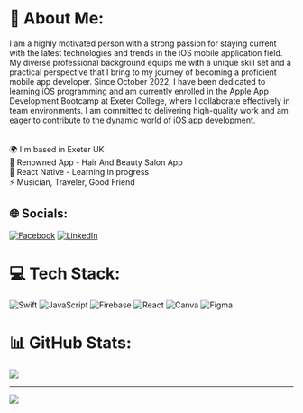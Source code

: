 # 💫 About Me:
I am a highly motivated person with a strong passion for staying current with the latest technologies and trends in the iOS mobile application field. My diverse professional background equips me with a unique skill set and a practical perspective that I bring to my journey of becoming a proficient mobile app developer. Since October 2022, I have been dedicated to learning iOS programming and am currently enrolled in the Apple App Development Bootcamp at Exeter College, where I collaborate effectively in team environments. I am committed to delivering high-quality work and am eager to contribute to the dynamic world of iOS app development.<br><br><br>🌍  I'm based in Exeter UK<br>🔭 Renowned App - Hair And Beauty Salon App<br>🌱 React Native - Learning in progress<br>⚡ Musician, Traveler, Good Friend


## 🌐 Socials:
[![Facebook](https://img.shields.io/badge/Facebook-%231877F2.svg?logo=Facebook&logoColor=white)](https://facebook.com/jarek.kaminski.73) [![LinkedIn](https://img.shields.io/badge/LinkedIn-%230077B5.svg?logo=linkedin&logoColor=white)](https://linkedin.com/in/kaminskijaroslaw) 

# 💻 Tech Stack:
![Swift](https://img.shields.io/badge/swift-F54A2A?style=for-the-badge&logo=swift&logoColor=white) ![JavaScript](https://img.shields.io/badge/javascript-%23323330.svg?style=for-the-badge&logo=javascript&logoColor=%23F7DF1E) ![Firebase](https://img.shields.io/badge/firebase-%23039BE5.svg?style=for-the-badge&logo=firebase) ![React](https://img.shields.io/badge/react-%2320232a.svg?style=for-the-badge&logo=react&logoColor=%2361DAFB) ![Canva](https://img.shields.io/badge/Canva-%2300C4CC.svg?style=for-the-badge&logo=Canva&logoColor=white) ![Figma](https://img.shields.io/badge/figma-%23F24E1E.svg?style=for-the-badge&logo=figma&logoColor=white)
# 📊 GitHub Stats:

![](https://github-readme-stats.vercel.app/api/top-langs/?username=elzabek86&theme=swift&hide_border=false&include_all_commits=false&count_private=false&layout=compact)

---
[![](https://visitcount.itsvg.in/api?id=elzabek86&icon=0&color=0)](https://visitcount.itsvg.in)

